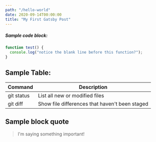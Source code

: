 ```yaml
---
path: "/hello-world"
date: 2020-09-14T00:00:00
title: "My First Gatsby Post"
---
```


##### Sample code block:
```javascript
function test() {
  console.log("notice the blank line before this function?");
}
```

## Sample Table:

| Command | Description |
| --- | --- |
| git status | List all new or modified files |
| git diff | Show file differences that haven't been staged |

## Sample block quote
> I'm saying something important!